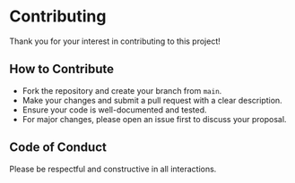 # Contributing

Thank you for your interest in contributing to this project!

## How to Contribute
- Fork the repository and create your branch from `main`.
- Make your changes and submit a pull request with a clear description.
- Ensure your code is well-documented and tested.
- For major changes, please open an issue first to discuss your proposal.

## Code of Conduct
Please be respectful and constructive in all interactions.
